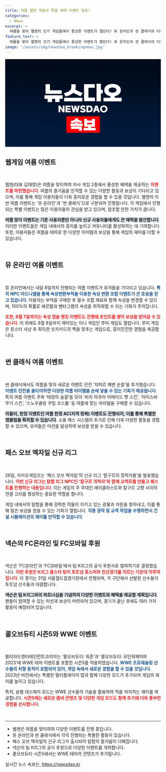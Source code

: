```yaml
---
title: 여름 웹젠 게임내 특별 혜택 이벤트 발표!
categories:
  - News
excerpt: >
  여름을 맞아 웹젠의 인기 게임들에서 풍성한 이벤트가 열린다! 뮤 온라인과 썬 클래식의 다채로운 아이템과 보상으로 게이머들의 마음을 사로잡을 기회를 놓치지 마세요! 클릭하여 더 많은 혜택을 만나보세요!
feature_text: >
  여름을 맞아 웹젠의 인기 게임들에서 풍성한 이벤트가 열린다! 뮤 온라인과 썬 클래식의 다채로운 아이템과 보상으로 게이머들의 마음을 사로잡을 기회를 놓치지 마세요! 클릭하여 더 많은 혜택을 만나보세요!
image: '/assets/img/newsdao_breakingnews.jpg'
---
```


<p><img src="/assets/img/newsdao_breakingnews.jpg" alt="implanttips 속보" /></p>

<h2 data-ke-size="size26">웹게임 여름 이벤트</h2>

<p data-ke-size="size16">&nbsp;</p>

<p>웹젠(대표 김태영)은 여름을 맞이하여 자사 게임 2종에서 풍성한 혜택을 제공하는 <b><span style="color: #ee2323;">이벤트를 마련했습니다</span></b>. 여름의 즐거움을 만끽할 수 있는 다양한 활동과 보상이 기다리고 있으며, 이를 통해 게임 이용자들이 더욱 흥미로운 경험을 할 수 있을 것입니다. 웹젠의 이번 여름 이벤트는 '뮤 온라인'과 '썬 클래식'으로 구분되어 진행됩니다. 각 게임에서 진행되는 특별 이벤트는 많은 이용자들의 관심을 받고 있으며, 참조할 만한 가치가 큽니다.</p>

<p><b><span style="background-color: #21538527;">여름 맞이 이벤트는 기존 사용자뿐만 아니라 신규 사용자들에게도 큰 매력을 발산합니다</span></b>. 이러한 이벤트들은 게임 내에서의 흥미를 높이고 커뮤니티를 활성화하는 데 기여합니다. 또한, 이용자들은 여름을 테마로 한 다양한 아이템과 보상을 통해 게임의 재미를 더할 수 있습니다.</p>

<p data-ke-size="size16">&nbsp;</p>

<h2 data-ke-size="size26">뮤 온라인 여름 이벤트</h2>

<p data-ke-size="size16">&nbsp;</p>

<p>뮤 온라인에서는 내달 8일까지 진행되는 여름 이벤트가 유저들을 기다리고 있습니다. <b><span style="color: #1a5490;">특히 NPC 아드니엘을 통해 속성변환부적을 이용한 속성 변환 조합 이벤트가 큰 호응을 얻고 있습니다</span></b>. 이용자는 부적을 구매한 후 필수 조합 재료와 함께 속성을 변경할 수 있으며, 100%의 확률로 에르텔과 펜타그램의 속성을 최적화할 수 되는 기회가 주어집니다.</p>

<p><b><span style="color: #ee2323;">또한, 8월 7일까지는 속성 캡슐 랭킹 이벤트도 진행돼 포인트를 쌓아 보상을 받아갈 수 있습니다</span></b>. 이 외에도 8월 8일까지 재미있는 미니 게임인 루미 게임도 열립니다. 루미 게임은 몬스터 사냥 후 획득한 숫자카드의 짝을 맞추는 게임으로, 흥미진진한 경험을 제공합니다.</p>

<p data-ke-size="size16">&nbsp;</p>

<h2 data-ke-size="size26">썬 클래식 여름 이벤트</h2>

<p data-ke-size="size16">&nbsp;</p>

<p>썬 클래식에서도 여름을 맞아 새로운 이벤트 던전 ‘쟈피르 해변 순찰’을 추가했습니다. <b><span style="color: #1a5490;">이벤트 던전을 클리어하면 다양한 여름 아이템을 손에 넣을 수 있는 기회가 제공됩니다</span></b>. 특히 여름 이벤트 주화 ‘태양의 숨결’을 모아 ‘비치 아쿠아 머메이드 펫 스킨’, ‘아이스바 무기 스킨’, ‘스노우쿨링 꾸밈 코스튬’ 등 여름에 맞는 아이템을 구매할 수 있습니다.</p>

<p><b><span style="background-color: #21538527;">아울러, 한정 이벤트인 여름 한정 AC(지역 정복) 이벤트도 진행되어, 이를 통해 특별한 엠블럼을 획득할 수 있습니다</span></b>. 소울 패스 시스템의 추가로 인해 더욱 다양한 활동을 경험할 수 있으며, 유저들은 미션을 달성하여 보상을 받을 수 있습니다.</p>

<p data-ke-size="size16">&nbsp;</p>

<h2 data-ke-size="size26">패스 오브 엑자일 신규 리그</h2>

<p data-ke-size="size16">&nbsp;</p>

<p>26일, 카카오게임즈는 '패스 오브 엑자일'의 신규 리그 ‘칼구르의 정착자들’을 발표했습니다. <b><span style="color: #ee2323;">이번 신규 리그는 탐험 리그 NPC인 ‘칼구르 개척자’와 함께 교역로를 만들고 퀘스트를 진행하는 내용입니다</span></b>. 이는 게임의 주 무대인 레이클라스트와 칼구르 고향 사이의 연결 고리를 형성하는 중요한 역할을 합니다.</p>

<p>게임 내에서의 탐험을 통해 강력한 적들이 지키고 있는 광물과 자원을 찾아내고, 이를 통해 많은 보상을 얻을 수 있는 기회가 열립니다. <b><span style="color: #1a5490;">각종 경작 및 교역 작업을 수행하면서 건설 시뮬레이션의 재미를 만끽할 수 있습니다</span></b>.</p>

<p data-ke-size="size16">&nbsp;</p>

<h2 data-ke-size="size26">넥슨의 FC온라인 및 FC모바일 후원</h2>

<p data-ke-size="size16">&nbsp;</p>

<p>넥슨은 ‘FC온라인’과 ‘FC모바일’에서 팀 K리그의 공식 후원사로 참여하기로 결정했습니다. <b><span style="color: #ee2323;">이번 후원은 K리그 올스타 팀이 토트넘 홋스퍼와 친선경기를 치르는 가운데 이루어집니다</span></b>. 이 경기는 31일 서울월드컵경기장에서 진행되며, 각 구단에서 선발된 선수들이 토트넘 선수들과 대결합니다.</p>

<p><b><span style="background-color: #21538527;">넥슨은 팀 K리그와의 파트너십을 기념하여 다양한 이벤트와 혜택을 제공할 계획입니다</span></b>. 팬들이 참여할 수 있는 미션과 보상이 마련되어 있으며, 경기가 끝난 후에도 여러 가지 활동이 예정되어 있습니다.</p>

<p data-ke-size="size16">&nbsp;</p>

<h2 data-ke-size="size26">콜오브듀티 시즌5와 WWE 이벤트</h2>

<p data-ke-size="size16">&nbsp;</p>

<p>블리자드엔터테인먼트코리아는 ‘콜오브듀티: 워존’과 ‘콜오브듀티: 모던워페어III 2023’에 WWE 테마 이벤트를 포함한 시즌5를 적용하였습니다. <b><span style="color: #1a5490;">WWE 프로레슬링 선수들의 처형 동작이 포함되어 있어, 게임 속에서 새로운 경험을 할 수 있을 것입니다</span></b>. 2023년 버전에서는 특별한 멀티플레이어 맵과 함께 다양한 모드가 추가되어 게임의 재미를 높이고 있습니다.</p>

<p>특히, 슬램 데스매치 모드는 WWE 선수들의 기술을 활용하여 적을 처치하는 재미를 제공합니다. <b><span style="color: #ee2323;">시즌5에는 새로운 좀비 콘텐츠 및 다양한 게임 모드도 함께 추가돼 더욱 풍부한 경험을 선사합니다</span></b>.</p>

<p data-ke-size="size16">&nbsp;</p>

<hr>

<ul>
    <li>웹젠은 여름을 맞이하여 다양한 이벤트를 진행 중입니다.</li>
    <li>뮤 온라인과 썬 클래식에서 각각 진행되는 특별한 활동이 있습니다.</li>
    <li>패스 오브 엑자일의 신규 리그가 출시되어 탐험의 즐거움이 더해집니다.</li>
    <li>넥슨이 팀 K리그의 공식 후원으로 다양한 이벤트를 개최합니다.</li>
    <li>콜오브듀티 시즌5에서는 WWE 테마의 콘텐츠가 추가됩니다.</li>
</ul>
실시간 뉴스 속보는, <a href="https://newsdao.kr" rel="dofollow">https://newsdao.kr</a>


